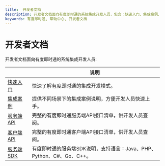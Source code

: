 ```yaml
---
title:  开发者文档
description: 开发者文档面向有度即时通的系统集成开发人员，包含：快速入门、集成案例、API清单、SDK指南等说明。
keywords: 有度即时通, 帮助中心, 开发者文档
---
```


# 开发者文档

开发者文档面向有度即时通的系统集成开发人员:

|                             | 说明                                                         |
| --------------------------- | ------------------------------------------------------------ |
| [快速入门](./a01_00001.md)  | 快速了解有度即时通的集成开发模式。                           |
| [集成案例](./b01_00001.md)  | 提供不同场景下的集成案例说明，方便开发人员快速上手。         |
| [服务端API](./c01_00001.md) | 完整的有度即时通服务端API接口清单，供开发人员查阅。          |
| [客户端API](./d01_00001.md) | 完整的有度即时通客户端API接口清单，供开发人员查阅。          |
| [服务端SDK](./e01_00001.md) | 有度即时通的服务端SDK说明，支持语言：Java、PHP、Python、C#、Go、C++。 |


